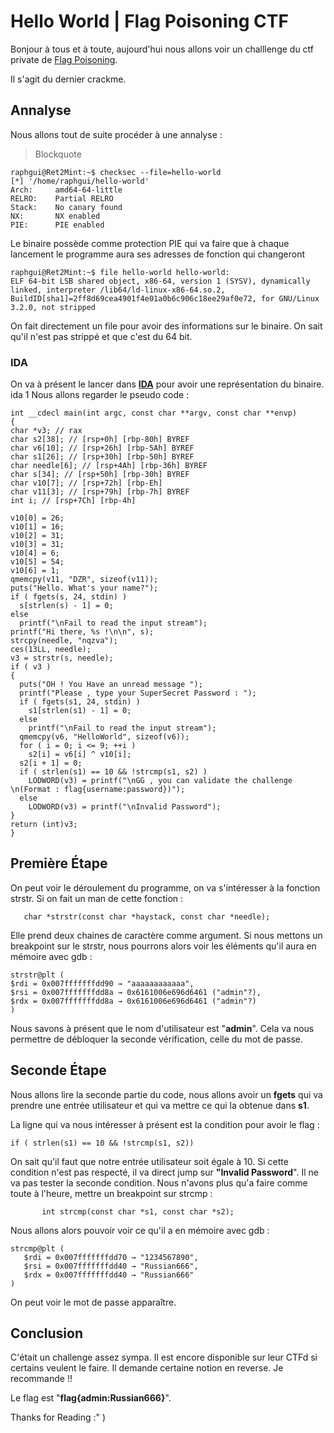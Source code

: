 
# Hello World | Flag Poisoning CTF 
Bonjour à tous et à toute, aujourd'hui nous allons voir un challlenge du ctf private de [Flag Poisoning](https://flag-poisoning.fr).
        
Il s'agit du dernier crackme.
## Annalyse
Nous allons tout de suite procéder à une annalyse : 

> Blockquote

    raphgui@Ret2Mint:~$ checksec --file=hello-world
    [*] '/home/raphgui/hello-world'
    Arch:     amd64-64-little
    RELRO:    Partial RELRO
    Stack:    No canary found
    NX:       NX enabled
    PIE:      PIE enabled
Le binaire possède comme protection PIE qui va faire que à chaque lancement le programme aura ses adresses de fonction qui changeront


    raphgui@Ret2Mint:~$ file hello-world hello-world:
    ELF 64-bit LSB shared object, x86-64, version 1 (SYSV), dynamically linked, interpreter /lib64/ld-linux-x86-64.so.2, BuildID[sha1]=2ff8d69cea4901f4e01a0b6c906c18ee29af0e72, for GNU/Linux 3.2.0, not stripped
   On fait directement un file pour avoir des informations sur le binaire.
   On sait qu'il n'est pas strippé et que c'est du 64 bit.
### IDA
On va à présent le lancer dans [**IDA**](https://hex-rays.com/ida-free/) pour avoir une représentation du binaire. 
ida 1 
Nous allons regarder le pseudo code :

  ```
  int __cdecl main(int argc, const char **argv, const char **envp)
{
  char *v3; // rax
  char s2[38]; // [rsp+0h] [rbp-80h] BYREF
  char v6[10]; // [rsp+26h] [rbp-5Ah] BYREF
  char s1[26]; // [rsp+30h] [rbp-50h] BYREF
  char needle[6]; // [rsp+4Ah] [rbp-36h] BYREF
  char s[34]; // [rsp+50h] [rbp-30h] BYREF
  char v10[7]; // [rsp+72h] [rbp-Eh]
  char v11[3]; // [rsp+79h] [rbp-7h] BYREF
  int i; // [rsp+7Ch] [rbp-4h]

  v10[0] = 26;
  v10[1] = 16;
  v10[2] = 31;
  v10[3] = 31;
  v10[4] = 6;
  v10[5] = 54;
  v10[6] = 1;
  qmemcpy(v11, "DZR", sizeof(v11));
  puts("Hello. What's your name?");
  if ( fgets(s, 24, stdin) )
    s[strlen(s) - 1] = 0;
  else
    printf("\nFail to read the input stream");
  printf("Hi there, %s !\n\n", s);
  strcpy(needle, "nqzva");
  ces(13LL, needle);
  v3 = strstr(s, needle);
  if ( v3 )
  {
    puts("OH ! You Have an unread message ");
    printf("Please , type your SuperSecret Password : ");
    if ( fgets(s1, 24, stdin) )
      s1[strlen(s1) - 1] = 0;
    else
      printf("\nFail to read the input stream");
    qmemcpy(v6, "HelloWorld", sizeof(v6));
    for ( i = 0; i <= 9; ++i )
      s2[i] = v6[i] ^ v10[i];
    s2[i + 1] = 0;
    if ( strlen(s1) == 10 && !strcmp(s1, s2) )
      LODWORD(v3) = printf("\nGG , you can validate the challenge \n(Format : flag{username:password})");
    else
      LODWORD(v3) = printf("\nInvalid Password");
  }
  return (int)v3;
}
```
## Première Étape
On peut  voir le déroulement du programme, on va s'intéresser à la fonction strstr. Si on fait un man de cette fonction :

       char *strstr(const char *haystack, const char *needle);
Elle prend deux chaines de caractère comme argument.
Si nous mettons un breakpoint sur le strstr, nous pourrons alors voir les éléments qu'il aura en mémoire  avec gdb : 

    strstr@plt (
    $rdi = 0x007fffffffdd90 → "aaaaaaaaaaaa",
    $rsi = 0x007fffffffdd8a → 0x6161006e696d6461 ("admin"?),
    $rdx = 0x007fffffffdd8a → 0x6161006e696d6461 ("admin"?)
    )

Nous savons à présent que le nom d'utilisateur est "**admin**".
Cela va nous permettre de débloquer la seconde vérification, celle du mot de passe.

## Seconde Étape

Nous allons lire la seconde partie du code, nous allons avoir un **fgets** qui va prendre une entrée utilisateur et qui va mettre ce qui la obtenue dans **s1**.

La ligne qui va nous intéresser à présent est la condition pour avoir le flag :

<code>if ( strlen(s1) == 10 && !strcmp(s1, s2)) </code>

On sait qu'il faut que notre entrée utilisateur soit égale à 10. Si cette condition n'est pas respecté, il va direct jump sur **"Invalid Password**".
Il ne va pas tester la seconde condition.
Nous n'avons plus qu'a faire comme toute à l'heure, mettre un breakpoint sur strcmp :

           int strcmp(const char *s1, const char *s2);

Nous allons alors pouvoir voir ce qu'il a en mémoire avec gdb : 
```
strcmp@plt (
   $rdi = 0x007fffffffdd70 → "1234567890",
   $rsi = 0x007fffffffdd40 → "Russian666",
   $rdx = 0x007fffffffdd40 → "Russian666"
)
```
On peut voir le mot de passe apparaître.

## Conclusion
C'était un challenge assez sympa. Il est encore disponible sur leur CTFd si certains veulent le faire. Il demande certaine notion en reverse. Je recommande !!

Le flag est "**flag{admin:Russian666}**".

Thanks for Reading :" )

